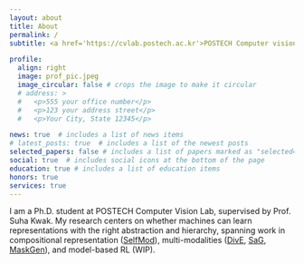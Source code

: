 ```yaml
---
layout: about
title: About
permalink: /
subtitle: <a href='https://cvlab.postech.ac.kr'>POSTECH Computer vision lab.</a> kdwon@postech.ac.kr

profile:
  align: right
  image: prof_pic.jpeg
  image_circular: false # crops the image to make it circular
  # address: >
  #   <p>555 your office number</p>
  #   <p>123 your address street</p>
  #   <p>Your City, State 12345</p>

news: true  # includes a list of news items
# latest_posts: true  # includes a list of the newest posts
selected_papers: false # includes a list of papers marked as "selected={true}"
social: true  # includes social icons at the bottom of the page
education: true # includes a list of education items
honors: true
services: true
---
```


I am a Ph.D. student at POSTECH Computer Vision Lab, supervised by Prof. Suha Kwak.
My research centers on whether machines can learn representations with the right abstraction and hierarchy, spanning work in compositional representation ([SelfMod](https://proceedings.neurips.cc/paper_files/paper/2024/hash/bbf9c6e203e2638d756929c1e5bbe85e-Abstract-Conference.html)), multi-modalities ([DivE](http://openaccess.thecvf.com/content/CVPR2023/html/Kim_Improving_Cross-Modal_Retrieval_With_Set_of_Diverse_Embeddings_CVPR_2023_paper.html), [SaG](http://openaccess.thecvf.com/content/ICCV2023/html/Kim_Shatter_and_Gather_Learning_Referring_Image_Segmentation_with_Text_Supervision_ICCV_2023_paper.html), [MaskGen](https://arxiv.org/abs/2501.07730)), and model-based RL (WIP).